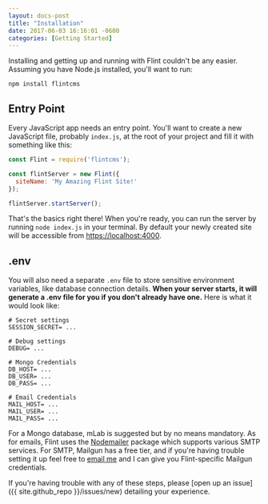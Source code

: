 ```yaml
---
layout: docs-post
title: "Installation"
date: 2017-06-03 16:16:01 -0600
categories: [Getting Started]
---
```

Installing and getting up and running with Flint couldn't be any easier. Assuming you have Node.js installed, you'll want to run:

```
npm install flintcms
```

## Entry Point

Every JavaScript app needs an entry point. You'll want to create a new JavaScript file, probably `index.js`, at the root of your project and fill it with something like this:

```js
const Flint = require('flintcms');

const flintServer = new Flint({
  siteName: 'My Amazing Flint Site!'
});

flintServer.startServer();
```

That's the basics right there! When you're ready, you can run the server by running `node index.js` in your terminal. By default your newly created site will be accessible from [https://localhost:4000](http://localhost:4000).

## .env

You will also need a separate `.env` file to store sensitive environment variables, like database connection details. **When your server starts, it will generate a .env file for you if you don't already have one.** Here is what it would look like:

```
# Secret settings
SESSION_SECRET= ...

# Debug settings
DEBUG= ...

# Mongo Credentials
DB_HOST= ...
DB_USER= ...
DB_PASS= ...

# Email Credentials
MAIL_HOST= ...
MAIL_USER= ...
MAIL_PASS= ...
```

For a Mongo database, mLab is suggested but by no means mandatory. As for emails, Flint uses the [Nodemailer](https://nodemailer.com/about/) package which supports various SMTP services. For SMTP, Mailgun has a free tier, and if you're having trouble setting it up feel free to [email me](mailto:hello@jasonet.co) and I can give you Flint-specific Mailgun credentials.

If you're having trouble with any of these steps, please [open up an issue]({{ site.github_repo }}/issues/new) detailing your experience.
